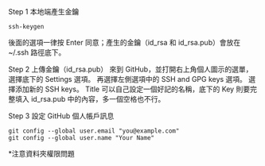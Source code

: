 Step 1 本地端產生金鑰
```
ssh-keygen
```
後面的選項一律按 Enter 同意；產生的金鑰（id_rsa 和 id_rsa.pub）會放在 ~/.ssh 路徑底下。


Step 2 上傳金鑰（id_rsa.pub）
來到 GitHub，並打開右上角個人圖示的選單，選擇底下的 Settings 選項。
再選擇左側選項中的 SSH and GPG keys 選項。
選擇添加新的 SSH keys。
Title 可以自己設定一個好記的名稱，底下的 Key 則要完整填入 id_rsa.pub 中的內容，多一個空格也不行。


Step 3 設定 GitHub 個人帳戶訊息
```
git config --global user.email "you@example.com"
git config --global user.name "Your Name"
```

*注意資料夾權限問題